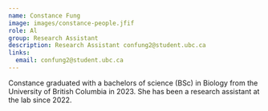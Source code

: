 ```yaml
---
name: Constance Fung 
image: images/constance-people.jfif
role: Al
group: Research Assistant  
description: Research Assistant confung2@student.ubc.ca
links:
  email: confung2@student.ubc.ca
---
```


Constance graduated with a bachelors of science (BSc) in Biology from the University of British Columbia in 2023. She has been a research assistant at the lab since 2022.

